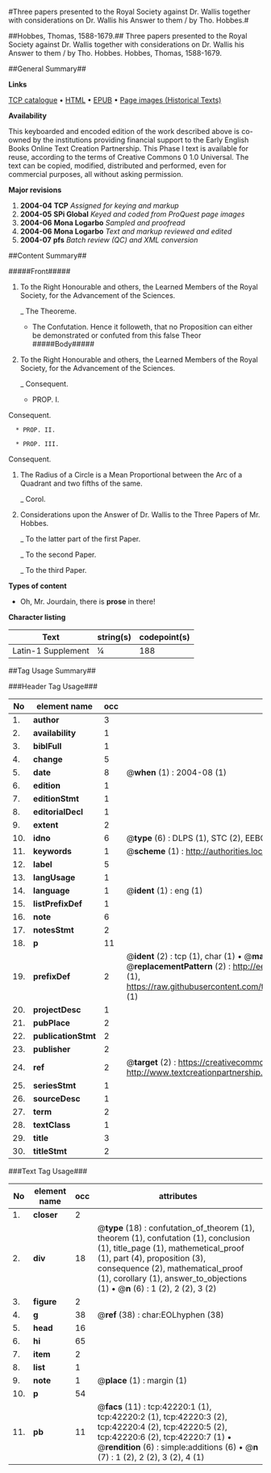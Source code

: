 #Three papers presented to the Royal Society against Dr. Wallis together with considerations on Dr. Wallis his Answer to them / by Tho. Hobbes.#

##Hobbes, Thomas, 1588-1679.##
Three papers presented to the Royal Society against Dr. Wallis together with considerations on Dr. Wallis his Answer to them / by Tho. Hobbes.
Hobbes, Thomas, 1588-1679.

##General Summary##

**Links**

[TCP catalogue](http://www.ota.ox.ac.uk/tcp/)  • 
[HTML](http://tei.it.ox.ac.uk/tcp/Texts-HTML/free/A44/A44017.html)  • 
[EPUB](http://tei.it.ox.ac.uk/tcp/Texts-EPUB/free/A44/A44017.epub) • 
[Page images (Historical Texts)](https://data.historicaltexts.jisc.ac.uk/view?pubId=eebo-09012078e&pageId=eebo-09012078e-42220-1)

**Availability**

This keyboarded and encoded edition of the
	       work described above is co-owned by the institutions
	       providing financial support to the Early English Books
	       Online Text Creation Partnership. This Phase I text is
	       available for reuse, according to the terms of Creative
	       Commons 0 1.0 Universal. The text can be copied,
	       modified, distributed and performed, even for
	       commercial purposes, all without asking permission.

**Major revisions**

1. __2004-04__ __TCP__ *Assigned for keying and markup*
1. __2004-05__ __SPi Global__ *Keyed and coded from ProQuest page images*
1. __2004-06__ __Mona Logarbo__ *Sampled and proofread*
1. __2004-06__ __Mona Logarbo__ *Text and markup reviewed and edited*
1. __2004-07__ __pfs__ *Batch review (QC) and XML conversion*

##Content Summary##

#####Front#####

1. To the Right Honourable and others, the Learned Members of the Royal Society, for the Advancement of the Sciences.

    _ The Theoreme.

      * The Confutation.
Hence it followeth, that no Proposition can either be demonstrated or confuted from this false Theor
#####Body#####

1. To the Right Honourable and others, the Learned Members of the Royal Society, for the Advancement of the Sciences.

    _ Consequent.

      * PROP. I.

Consequent.

      * PROP. II.

      * PROP. III.

Consequent.

1. The Radius of a Circle is a Mean Proportional between the Arc of a Quadrant and two fifths of the same.

    _ Corol.

1. Considerations upon the Answer of Dr. Wallis to the Three Papers of Mr. Hobbes.

    _ To the latter part of the first Paper.

    _ To the second Paper.

    _ To the third Paper.

**Types of content**

  * Oh, Mr. Jourdain, there is **prose** in there!

**Character listing**


|Text|string(s)|codepoint(s)|
|---|---|---|
|Latin-1 Supplement|¼|188|

##Tag Usage Summary##

###Header Tag Usage###

|No|element name|occ|attributes|
|---|---|---|---|
|1.|__author__|3||
|2.|__availability__|1||
|3.|__biblFull__|1||
|4.|__change__|5||
|5.|__date__|8| @__when__ (1) : 2004-08 (1)|
|6.|__edition__|1||
|7.|__editionStmt__|1||
|8.|__editorialDecl__|1||
|9.|__extent__|2||
|10.|__idno__|6| @__type__ (6) : DLPS (1), STC (2), EEBO-CITATION (1), OCLC (1), VID (1)|
|11.|__keywords__|1| @__scheme__ (1) : http://authorities.loc.gov/ (1)|
|12.|__label__|5||
|13.|__langUsage__|1||
|14.|__language__|1| @__ident__ (1) : eng (1)|
|15.|__listPrefixDef__|1||
|16.|__note__|6||
|17.|__notesStmt__|2||
|18.|__p__|11||
|19.|__prefixDef__|2| @__ident__ (2) : tcp (1), char (1)  •  @__matchPattern__ (2) : ([0-9\-]+):([0-9IVX]+) (1), (.+) (1)  •  @__replacementPattern__ (2) : http://eebo.chadwyck.com/downloadtiff?vid=$1&page=$2 (1), https://raw.githubusercontent.com/textcreationpartnership/Texts/master/tcpchars.xml#$1 (1)|
|20.|__projectDesc__|1||
|21.|__pubPlace__|2||
|22.|__publicationStmt__|2||
|23.|__publisher__|2||
|24.|__ref__|2| @__target__ (2) : https://creativecommons.org/publicdomain/zero/1.0/ (1), http://www.textcreationpartnership.org/docs/. (1)|
|25.|__seriesStmt__|1||
|26.|__sourceDesc__|1||
|27.|__term__|2||
|28.|__textClass__|1||
|29.|__title__|3||
|30.|__titleStmt__|2||


###Text Tag Usage###

|No|element name|occ|attributes|
|---|---|---|---|
|1.|__closer__|2||
|2.|__div__|18| @__type__ (18) : confutation_of_theorem (1), theorem (1), confutation (1), conclusion (1), title_page (1), mathemetical_proof (1), part (4), proposition (3), consequence (2), mathematical_proof (1), corollary (1), answer_to_objections (1)  •  @__n__ (6) : 1 (2), 2 (2), 3 (2)|
|3.|__figure__|2||
|4.|__g__|38| @__ref__ (38) : char:EOLhyphen (38)|
|5.|__head__|16||
|6.|__hi__|65||
|7.|__item__|2||
|8.|__list__|1||
|9.|__note__|1| @__place__ (1) : margin (1)|
|10.|__p__|54||
|11.|__pb__|11| @__facs__ (11) : tcp:42220:1 (1), tcp:42220:2 (1), tcp:42220:3 (2), tcp:42220:4 (2), tcp:42220:5 (2), tcp:42220:6 (2), tcp:42220:7 (1)  •  @__rendition__ (6) : simple:additions (6)  •  @__n__ (7) : 1 (2), 2 (2), 3 (2), 4 (1)|
